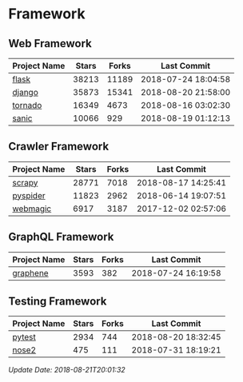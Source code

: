 # Framework

## Web Framework

| Project Name | Stars | Forks | Last Commit |
| ------------ | ----- | ----- | ----------- |
| [flask](https://github.com/pallets/flask) | 38213 | 11189 | 2018-07-24 18:04:58 |
| [django](https://github.com/django/django) | 35873 | 15341 | 2018-08-20 21:58:00 |
| [tornado](https://github.com/tornadoweb/tornado) | 16349 | 4673 | 2018-08-16 03:02:30 |
| [sanic](https://github.com/channelcat/sanic) | 10066 | 929 | 2018-08-19 01:12:13 |

## Crawler Framework

| Project Name | Stars | Forks | Last Commit |
| ------------ | ----- | ----- | ----------- |
| [scrapy](https://github.com/scrapy/scrapy) | 28771 | 7018 | 2018-08-17 14:25:41 |
| [pyspider](https://github.com/binux/pyspider) | 11823 | 2962 | 2018-06-14 19:07:51 |
| [webmagic](https://github.com/code4craft/webmagic) | 6917 | 3187 | 2017-12-02 02:57:06 |

## GraphQL Framework

| Project Name | Stars | Forks | Last Commit |
| ------------ | ----- | ----- | ----------- |
| [graphene](https://github.com/graphql-python/graphene) | 3593 | 382 | 2018-07-24 16:19:58 |

## Testing Framework

| Project Name | Stars | Forks | Last Commit |
| ------------ | ----- | ----- | ----------- |
| [pytest](https://github.com/pytest-dev/pytest) | 2934 | 744 | 2018-08-20 18:32:45 |
| [nose2](https://github.com/nose-devs/nose2) | 475 | 111 | 2018-07-31 18:19:21 |

*Update Date: 2018-08-21T20:01:32*